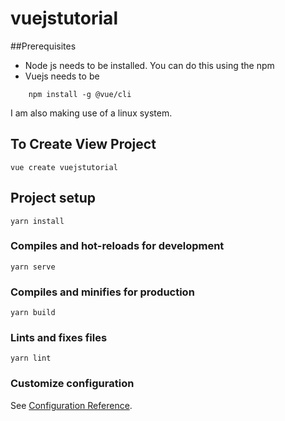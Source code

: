 # vuejstutorial


##Prerequisites

- Node js needs to be installed. You can do this using the npm
- Vuejs needs to be 

```
    npm install -g @vue/cli
```

I am also making use of a linux system. 

## To Create View Project

```
vue create vuejstutorial

```

## Project setup
```
yarn install
```

### Compiles and hot-reloads for development
```
yarn serve
```

### Compiles and minifies for production
```
yarn build
```

### Lints and fixes files
```
yarn lint
```

### Customize configuration
See [Configuration Reference](https://cli.vuejs.org/config/).
